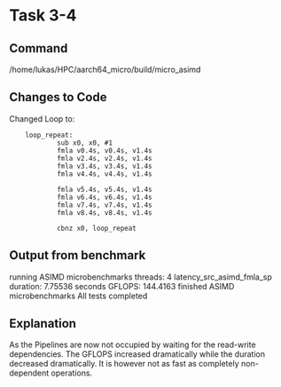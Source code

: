 # Task 3-4

## Command
/home/lukas/HPC/aarch64_micro/build/micro_asimd

## Changes to Code

Changed Loop to:

        loop_repeat:
                sub x0, x0, #1
                fmla v0.4s, v0.4s, v1.4s
                fmla v2.4s, v2.4s, v1.4s
                fmla v3.4s, v3.4s, v1.4s
                fmla v4.4s, v4.4s, v1.4s

                fmla v5.4s, v5.4s, v1.4s
                fmla v6.4s, v6.4s, v1.4s
                fmla v7.4s, v7.4s, v1.4s
                fmla v8.4s, v8.4s, v1.4s

                cbnz x0, loop_repeat


## Output from benchmark
running ASIMD microbenchmarks
  threads: 4
latency_src_asimd_fmla_sp
  duration: 7.75536 seconds
  GFLOPS: 144.4163
finished ASIMD microbenchmarks
All tests completed
## Explanation
As the Pipelines are now not occupied by waiting for the read-write dependencies. The GFLOPS increased dramatically while the duration decreased dramatically. It is however not as fast as completely non-dependent operations. 
